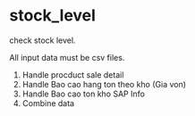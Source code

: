 # stock_level
check stock level.

All input data must be csv files.

1. Handle procduct sale detail
2. Handle Bao cao hang ton theo kho (Gia von)
3. Handle Bao cao ton kho SAP Info
4. Combine data